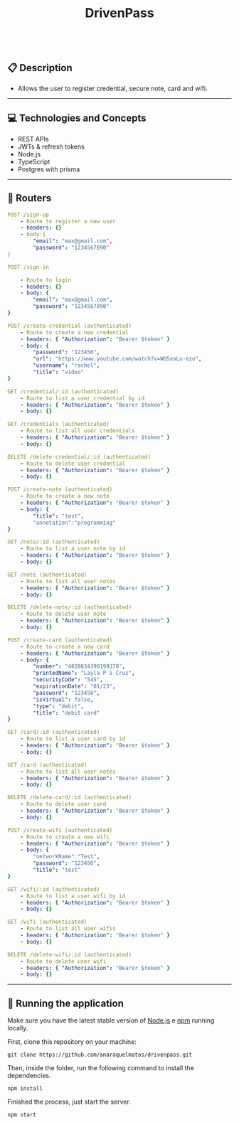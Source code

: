 # <p align = "center"> DrivenPass </p>

<br>
<br>

##  :clipboard: Description

- Allows the user to register credential, secure note, card and wifi.

***

## :computer:	 Technologies and Concepts

- REST APIs
- JWTs & refresh tokens
- Node.js
- TypeScript
- Postgres with prisma

***

## :rocket: Routers

```yml
POST /sign-up
    - Route to register a new user
    - headers: {}
    - body:{
        "email": "max@gmail.com",
        "password": "1234567890"
}
```
    
```yml 
POST /sign-in

    - Route to login
    - headers: {}
    - body: {
        "email": "max@gmail.com",
        "password": "1234567890"
}
```
    
```yml 
POST /create-credential (authenticated)
    - Route to create a new credential
    - headers: { "Authorization": "Bearer $token" }
    - body: {
        "password": "123456",
        "url": "https://www.youtube.com/watch?v=WO5eaLu-ezo",
        "username": "rachel",
        "title": "video"
}
```

```yml
GET /credential/:id (authenticated)
    - Route to list a user credential by id
    - headers: { "Authorization": "Bearer $token" }
    - body: {}
``` 

```yml
GET /credentials (authenticated)
    - Route to list all user credentials
    - headers: { "Authorization": "Bearer $token" }
    - body: {}
``` 

```yml
DELETE /delete-credential/:id (authenticated)
    - Route to delete user credential
    - headers: { "Authorization": "Bearer $token" }
    - body: {}
``` 

```yml 
POST /create-note (authenticated)
    - Route to create a new note
    - headers: { "Authorization": "Bearer $token" }
    - body: {
        "title": "test",
        "annotation":"programming"
}
```

```yml
GET /note/:id (authenticated)
    - Route to list a user note by id
    - headers: { "Authorization": "Bearer $token" }
    - body: {}
``` 

```yml
GET /note (authenticated)
    - Route to list all user notes
    - headers: { "Authorization": "Bearer $token" }
    - body: {}
``` 

```yml
DELETE /delete-note/:id (authenticated)
    - Route to delete user note
    - headers: { "Authorization": "Bearer $token" }
    - body: {}
``` 

```yml 
POST /create-card (authenticated)
    - Route to create a new card
    - headers: { "Authorization": "Bearer $token" }
    - body: {
        "number": "4828634390199378",
        "printedName": "Layla P S Cruz",
        "securityCode": "545",
        "expirationDate": "01/23",
        "password": "123456",
        "isVirtual": false,
        "type": "debit",
        "title": "debit card"
}
```

```yml
GET /card/:id (authenticated)
    - Route to list a user card by id
    - headers: { "Authorization": "Bearer $token" }
    - body: {}
``` 

```yml
GET /card (authenticated)
    - Route to list all user notes
    - headers: { "Authorization": "Bearer $token" }
    - body: {}
``` 

```yml
DELETE /delete-card/:id (authenticated)
    - Route to delete user card
    - headers: { "Authorization": "Bearer $token" }
    - body: {}
``` 

```yml 
POST /create-wifi (authenticated)
    - Route to create a new wifi
    - headers: { "Authorization": "Bearer $token" }
    - body: {
        "networkName":"Test",
        "password": "123456",
        "title": "test"
}
```

```yml
GET /wifi/:id (authenticated)
    - Route to list a user wifi by id
    - headers: { "Authorization": "Bearer $token" }
    - body: {}
``` 

```yml
GET /wifi (authenticated)
    - Route to list all user wifis
    - headers: { "Authorization": "Bearer $token" }
    - body: {}
``` 

```yml
DELETE /delete-wifi/:id (authenticated)
    - Route to delete user wifi
    - headers: { "Authorization": "Bearer $token" }
    - body: {}
``` 

***

## 🏁 Running the application

Make sure you have the latest stable version of [Node.js](https://nodejs.org/en/download/) e [npm](https://www.npmjs.com/) running locally.

First, clone this repository on your machine:

```
git clone https://github.com/anaraquelmatos/drivenpass.git
```

Then, inside the folder, run the following command to install the dependencies.

```
npm install
```

Finished the process, just start the server.
```
npm start
```
